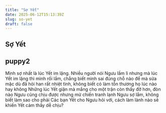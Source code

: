 ```yaml
---
title: "Sợ Yết"
date: 2025-06-12T15:13:39Z
slug: so-yet
draft: false
---
```


## Sợ Yết

## puppy2

Mình sợ nhất là lúc Yết im lặng. Nhiều người nói Ngưu lầm lì nhưng mà lúc Yết im lặng thì mình rối lắm, chẳng biết mình sai đúng chỗ nào để mà sửa mặc dù đã hỏi han rất nhiệt tình, không biết có làm tổn thương họ lúc nào hay không  Những lúc Yết giận mà mắng cho một trận còn thấy đỡ hơn, đòn nào Ngưu cũng chịu được nhưng mừ chiến tranh lạnh Ngưu sợ lắm, không biết làm sao cho phải  Các bạn Yết cho Ngưu hỏi với, cách làm lành nào sẽ khiến Yết cảm thấy dễ chịu?